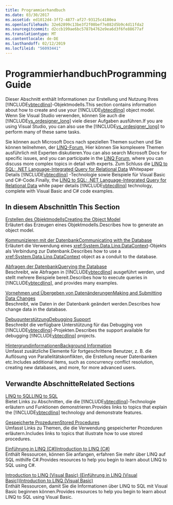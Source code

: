 ```yaml
---
title: Programmierhandbuch
ms.date: 03/30/2017
ms.assetid: ed1012d4-3ff2-4877-af27-93125c4180ea
ms.openlocfilehash: 32e62899c13be3f2f08bef7e882d5b9c4d11fda2
ms.sourcegitcommit: d2ccb199ae6bc5787b4762e9ea6d3f6fe88677af
ms.translationtype: MT
ms.contentlocale: de-DE
ms.lasthandoff: 02/12/2019
ms.locfileid: "56093441"
---
```

# <a name="programming-guide"></a><span data-ttu-id="f8d3b-102">Programmierhandbuch</span><span class="sxs-lookup"><span data-stu-id="f8d3b-102">Programming Guide</span></span>
<span data-ttu-id="f8d3b-103">Dieser Abschnitt enthält Informationen zur Erstellung und Nutzung Ihres [!INCLUDE[vbtecdlinq](../../../../../../includes/vbtecdlinq-md.md)]-Objektmodells.</span><span class="sxs-lookup"><span data-stu-id="f8d3b-103">This section contains information about how to create and use your [!INCLUDE[vbtecdlinq](../../../../../../includes/vbtecdlinq-md.md)] object model.</span></span> <span data-ttu-id="f8d3b-104">Wenn Sie Visual Studio verwenden, können Sie auch die [!INCLUDE[vs_ordesigner_long](../../../../../../includes/vs-ordesigner-long-md.md)] viele dieser Aufgaben ausführen.</span><span class="sxs-lookup"><span data-stu-id="f8d3b-104">If you are using Visual Studio, you can also use the [!INCLUDE[vs_ordesigner_long](../../../../../../includes/vs-ordesigner-long-md.md)] to perform many of these same tasks.</span></span>  
  
 <span data-ttu-id="f8d3b-105">Sie können auch Microsoft Docs nach speziellen Themen suchen und Sie können teilnehmen, der [LINQ-Forum](https://go.microsoft.com/fwlink/?LinkId=76488), Hier können Sie komplexere Themen ausführlich mit Experten diskutieren.</span><span class="sxs-lookup"><span data-stu-id="f8d3b-105">You can also search Microsoft Docs for specific issues, and you can participate in the [LINQ Forum](https://go.microsoft.com/fwlink/?LinkId=76488), where you can discuss more complex topics in detail with experts.</span></span> <span data-ttu-id="f8d3b-106">Zum Schluss die [LINQ to SQL: .NET Language-Integrated Query for Relational Data](https://go.microsoft.com/fwlink/?LinkId=93205) Whitepaper Details [!INCLUDE[vbtecdlinq](../../../../../../includes/vbtecdlinq-md.md)] -Technologie sowie Beispiele für Visual Basic und C#-Code.</span><span class="sxs-lookup"><span data-stu-id="f8d3b-106">Finally, the [LINQ to SQL: .NET Language-Integrated Query for Relational Data](https://go.microsoft.com/fwlink/?LinkId=93205) white paper details [!INCLUDE[vbtecdlinq](../../../../../../includes/vbtecdlinq-md.md)] technology, complete with Visual Basic and C# code examples.</span></span>  
  
## <a name="in-this-section"></a><span data-ttu-id="f8d3b-107">In diesem Abschnitt</span><span class="sxs-lookup"><span data-stu-id="f8d3b-107">In This Section</span></span>  
 [<span data-ttu-id="f8d3b-108">Erstellen des Objektmodells</span><span class="sxs-lookup"><span data-stu-id="f8d3b-108">Creating the Object Model</span></span>](../../../../../../docs/framework/data/adonet/sql/linq/creating-the-object-model.md)  
 <span data-ttu-id="f8d3b-109">Erläutert das Erzeugen eines Objektmodells.</span><span class="sxs-lookup"><span data-stu-id="f8d3b-109">Describes how to generate an object model.</span></span>  
  
 [<span data-ttu-id="f8d3b-110">Kommunizieren mit der Datenbank</span><span class="sxs-lookup"><span data-stu-id="f8d3b-110">Communicating with the Database</span></span>](../../../../../../docs/framework/data/adonet/sql/linq/communicating-with-the-database.md)  
 <span data-ttu-id="f8d3b-111">Erläutert die Verwendung eines <xref:System.Data.Linq.DataContext>-Objekts als Verbindung zur Datenbank.</span><span class="sxs-lookup"><span data-stu-id="f8d3b-111">Describes how to use a <xref:System.Data.Linq.DataContext> object as a conduit to the database.</span></span>  
  
 [<span data-ttu-id="f8d3b-112">Abfragen der Datenbank</span><span class="sxs-lookup"><span data-stu-id="f8d3b-112">Querying the Database</span></span>](../../../../../../docs/framework/data/adonet/sql/linq/querying-the-database.md)  
 <span data-ttu-id="f8d3b-113">Beschreibt, wie Abfragen in [!INCLUDE[vbtecdlinq](../../../../../../includes/vbtecdlinq-md.md)] ausgeführt werden, und stellt mehrere Beispiele bereit.</span><span class="sxs-lookup"><span data-stu-id="f8d3b-113">Describes how to execute queries in [!INCLUDE[vbtecdlinq](../../../../../../includes/vbtecdlinq-md.md)], and provides many examples.</span></span>  
  
 [<span data-ttu-id="f8d3b-114">Vornehmen und Übergeben von Datenänderungen</span><span class="sxs-lookup"><span data-stu-id="f8d3b-114">Making and Submitting Data Changes</span></span>](../../../../../../docs/framework/data/adonet/sql/linq/making-and-submitting-data-changes.md)  
 <span data-ttu-id="f8d3b-115">Beschreibt, wie Daten in der Datenbank geändert werden.</span><span class="sxs-lookup"><span data-stu-id="f8d3b-115">Describes how change data in the database.</span></span>  
  
 [<span data-ttu-id="f8d3b-116">Debugunterstützung</span><span class="sxs-lookup"><span data-stu-id="f8d3b-116">Debugging Support</span></span>](../../../../../../docs/framework/data/adonet/sql/linq/debugging-support.md)  
 <span data-ttu-id="f8d3b-117">Beschreibt die verfügbare Unterstützung für das Debugging von [!INCLUDE[vbtecdlinq](../../../../../../includes/vbtecdlinq-md.md)]-Projekten.</span><span class="sxs-lookup"><span data-stu-id="f8d3b-117">Describes the support available for debugging [!INCLUDE[vbtecdlinq](../../../../../../includes/vbtecdlinq-md.md)] projects.</span></span>  
  
 [<span data-ttu-id="f8d3b-118">Hintergrundinformationen</span><span class="sxs-lookup"><span data-stu-id="f8d3b-118">Background Information</span></span>](../../../../../../docs/framework/data/adonet/sql/linq/background-information.md)  
 <span data-ttu-id="f8d3b-119">Umfasst zusätzliche Elemente für fortgeschrittene Benutzer, z. B. die Auflösung von Parallelitätskonflikten, die Erstellung neuer Datenbanken etc.</span><span class="sxs-lookup"><span data-stu-id="f8d3b-119">Includes additional items, such as concurrency conflict resolution, creating new databases, and more, for more advanced users.</span></span>  
  
## <a name="related-sections"></a><span data-ttu-id="f8d3b-120">Verwandte Abschnitte</span><span class="sxs-lookup"><span data-stu-id="f8d3b-120">Related Sections</span></span>  
 [<span data-ttu-id="f8d3b-121">LINQ to SQL</span><span class="sxs-lookup"><span data-stu-id="f8d3b-121">LINQ to SQL</span></span>](../../../../../../docs/framework/data/adonet/sql/linq/index.md)  
 <span data-ttu-id="f8d3b-122">Bietet Links zu Abschnitten, die die [!INCLUDE[vbtecdlinq](../../../../../../includes/vbtecdlinq-md.md)]-Technologie erläutern und Funktionen demonstrieren.</span><span class="sxs-lookup"><span data-stu-id="f8d3b-122">Provides links to topics that explain the [!INCLUDE[vbtecdlinq](../../../../../../includes/vbtecdlinq-md.md)] technology and demonstrate features.</span></span>  
  
 [<span data-ttu-id="f8d3b-123">Gespeicherte Prozeduren</span><span class="sxs-lookup"><span data-stu-id="f8d3b-123">Stored Procedures</span></span>](../../../../../../docs/framework/data/adonet/sql/linq/stored-procedures.md)  
 <span data-ttu-id="f8d3b-124">Umfasst Links zu Themen, die die Verwendung gespeicherter Prozeduren erläutern.</span><span class="sxs-lookup"><span data-stu-id="f8d3b-124">Includes links to topics that illustrate how to use stored procedures.</span></span>  
  
 [<span data-ttu-id="f8d3b-125">Einführung in LINQ (C#)</span><span class="sxs-lookup"><span data-stu-id="f8d3b-125">Introduction to LINQ (C#)</span></span>](../../../../../csharp/programming-guide/concepts/linq/introduction-to-linq.md)  
 <span data-ttu-id="f8d3b-126">Enthält Ressourcen, können Sie anfangen, erfahren Sie mehr über LINQ auf SQL mithilfe C#.</span><span class="sxs-lookup"><span data-stu-id="f8d3b-126">Provides resources to help you begin to learn about LINQ to SQL using C#.</span></span>

 [<span data-ttu-id="f8d3b-127">Introduction to LINQ (Visual Basic) (Einführung in LINQ (Visual Basic))</span><span class="sxs-lookup"><span data-stu-id="f8d3b-127">Introduction to LINQ (Visual Basic)</span></span>](../../../../../visual-basic/programming-guide/concepts/linq/introduction-to-linq.md)  
 <span data-ttu-id="f8d3b-128">Enthält Ressourcen, damit Sie die Informationen über LINQ to SQL mit Visual Basic beginnen können.</span><span class="sxs-lookup"><span data-stu-id="f8d3b-128">Provides resources to help you begin to learn about LINQ to SQL using Visual Basic.</span></span>
